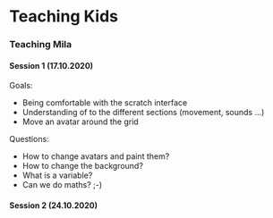 # Teaching Kids

### Teaching Mila

#### Session 1 \(17.10.2020\)

Goals: 

* Being comfortable with the scratch interface
* Understanding of to the different sections \(movement, sounds ...\)
* Move an avatar around the grid

Questions:

* How to change avatars and paint them?
* How to change the background?
* What is a variable?
* Can we do maths? ;-\) 



#### Session 2 \(24.10.2020\)



